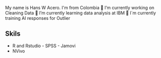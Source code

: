 My name is Hans W Acero. I'm from Colombia
🔭 I’m currently working on Cleaning Data
🌱 I’m currently learning data analysis at IBM
👀 I´m currently training AI responses for Outlier

## Skils
- R and Rstudio
- SPSS
- Jamovi
- NVivo
